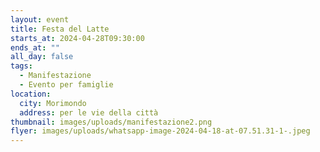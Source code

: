```yaml
---
layout: event
title: Festa del Latte
starts_at: 2024-04-28T09:30:00
ends_at: ""
all_day: false
tags:
  - Manifestazione
  - Evento per famiglie
location:
  city: Morimondo
  address: per le vie della città
thumbnail: images/uploads/manifestazione2.png
flyer: images/uploads/whatsapp-image-2024-04-18-at-07.51.31-1-.jpeg
---
```


